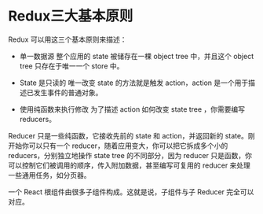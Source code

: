 # Redux三大基本原则

Redux 可以用这三个基本原则来描述：

* 单一数据源
整个应用的 state 被储存在一棵 object tree 中，并且这个 object tree 只存在于唯一一个 store 中。

* State 是只读的
唯一改变 state 的方法就是触发 action，action 是一个用于描述已发生事件的普通对象。

* 使用纯函数来执行修改
为了描述 action 如何改变 state tree ，你需要编写 reducers。

Reducer 只是一些纯函数，它接收先前的 state 和 action，并返回新的 state。刚开始你可以只有一个 reducer，随着应用变大，你可以把它拆成多个小的 reducers，分别独立地操作 state tree 的不同部分，因为 reducer 只是函数，你可以控制它们被调用的顺序，传入附加数据，甚至编写可复用的 reducer 来处理一些通用任务，如分页器。


一个 React 根组件由很多子组件构成。这就是说，子组件与子 Reducer 完全可以对应。